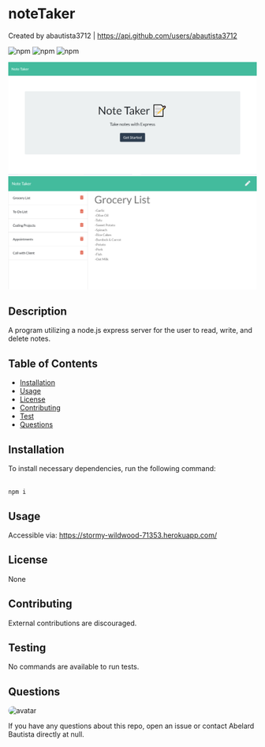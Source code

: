 # noteTaker

Created by abautista3712 | https://api.github.com/users/abautista3712
  
![npm](https://img.shields.io/npm/v/fs) ![npm](https://img.shields.io/npm/v/inquirer) ![npm](https://img.shields.io/npm/v/axios)

![noteTakerScreenshot](./public/assets/images/noteTakerScreenshot.PNG?raw=true "Note Taker Landing")
![noteTakerScreenshot2](./public/assets/images/noteTakerScreenshot2.PNG?raw=true "Note Taker")

## Description

A program utilizing a node.js express server for the user to read, write, and delete notes.

## Table of Contents

- [Installation](#installation)
- [Usage](#usage)
- [License](#license)
- [Contributing](#contributing)
- [Test](#tests)
- [Questions](#questions)

## Installation

To install necessary dependencies, run the following command:

```

npm i

```

## Usage

Accessible via:
https://stormy-wildwood-71353.herokuapp.com/

## License

None

## Contributing

External contributions are discouraged.

## Testing
No commands are available to run tests.

## Questions

<img src="https://avatars1.githubusercontent.com/u/58578177?v=4" alt="avatar" style="border-radius: 16px" width="30" />
    
If you have any questions about this repo, open an issue or contact Abelard Bautista directly at null.
